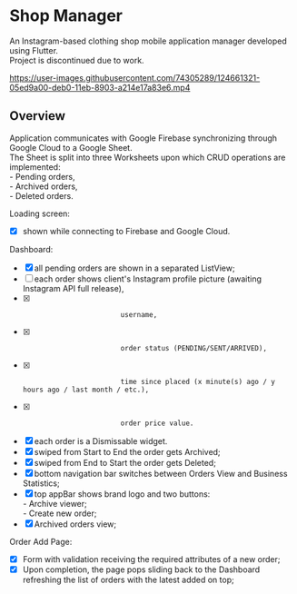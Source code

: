 # Shop Manager

An Instagram-based clothing shop mobile application manager developed using Flutter.\
Project is discontinued due to work.

https://user-images.githubusercontent.com/74305289/124661321-05ed9a00-deb0-11eb-8903-a214e17a83e6.mp4

## Overview
  
Application communicates with Google Firebase synchronizing through Google Cloud to a Google Sheet.\
The Sheet is split into three Worksheets upon which CRUD operations are implemented:\
    - Pending orders,\
    - Archived orders,\
    - Deleted orders.

Loading screen:
  - [X] shown while connecting to Firebase and Google Cloud. 
  
Dashboard: 
  - [X] all pending orders are shown in a separated ListView;
  - [ ] each order shows client's Instagram profile picture (awaiting Instagram API full release),
  - [X]                             username, 
  - [X]                             order status (PENDING/SENT/ARRIVED),
  - [X]                             time since placed (x minute(s) ago / y hours ago / last month / etc.),
  - [X]                             order price value.
  - [X] each order is a Dismissable widget.
  - [X] swiped from Start to End the order gets Archived; 
  - [X] swiped from End to Start the order gets Deleted;
  - [X] bottom navigation bar switches between Orders View and Business Statistics;
  - [X] top appBar shows brand logo and two buttons:\
            - Archive viewer;\
            - Create new order;
  - [X] Archived orders view; 
  
Order Add Page:
  - [X] Form with validation receiving the required attributes of a new order;
  - [X] Upon completion, the page pops sliding back to the Dashboard refreshing the list of orders with the latest added on top;
